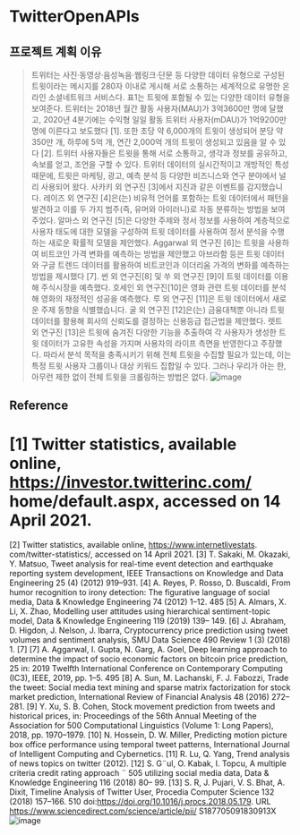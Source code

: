 # TwitterOpenAPIs
## 프로젝트 계획 이유
> 트위터는 사진·동영상·음성녹음·웹링크·단문 등 다양한 데이터 유형으로 구성된 트윗이라는 메시지를 280자 이내로 게시해 서로 소통하는 세계적으로 유명한 온라인 소셜네트워크 서비스다. 표1는 트윗에 포함될 수 있는 다양한 데이터 유형을 보여준다. 트위터는 2018년 월간 활동 사용자(MAU)가 3억3600만 명에 달했고, 2020년 4분기에는 수익형 일일 활동 트위터 사용자(mDAU)가 1억9200만 명에 이른다고 보도했다 [1]. 또한 초당 약 6,000개의 트윗이 생성되어 분당 약 350만 개, 하루에 5억 개, 연간 2,000억 개의 트윗이 생성되고 있음을 알 수 있다 [2].
트위터 사용자들은 트윗을 통해 서로 소통하고, 생각과 정보를 공유하고, 속보를 얻고, 조언을 구할 수 있다. 트위터 데이터의 실시간적이고 개방적인 특성 때문에, 트윗은 마케팅, 광고, 예측 분석 등 다양한 비즈니스와 연구 분야에서 널리 사용되어 왔다. 사카키 외 연구진 [3]에서 지진과 같은 이벤트를 감지했습니다. 레이즈 외 연구진 [4]은(는) 비유적 언어를 포함하는 트윗 데이터에서 패턴을 발견하고 이를 두 가지 범주(즉, 유머와 아이러니)로 자동 분류하는 방법을 보여주었다. 알마스 외 연구진 [5]은 다양한 주제와 정서 정보를 사용하여 계층적으로 사용자 태도에 대한 모델을 구성하여 트윗 데이터를 사용하여 정서 분석을 수행하는 새로운 확률적 모델을 제안했다. Aggarwal 외 연구진 [6]는 트윗을 사용하여 비트코인 가격 변화를 예측하는 방법을 제안했고 아브라함 등은 트윗 데이터와 구글 트렌드 데이터를 활용하여 비트코인과 이더리움 가격의 변화를 예측하는 방법을 제시했다 [7]. 썬 외 연구진[8] 및 쑤 외 연구진 [9]이 트윗 데이터를 이용해 주식시장을 예측했다. 호세인 외 연구진[10]은 영화 관련 트윗 데이터를 분석해 영화의 재정적인 성공을 예측했다. 루 외 연구진 [11]은 트윗 데이터에서 새로운 주제 동향을 식별했습니다. 굴 외 연구진 [12]은(는) 금융대책뿐 아니라 트윗 데이터를 활용해 회사의 신뢰도를 결정하는 신용등급 접근법을 제안했다. 렛트 외 연구진 [13]은 트윗에 숨겨진 다양한 기능을 추출하여 각 사용자가 생성한 트윗 데이터가 고유한 속성을 가지며 사용자의 라이프 측면을 반영한다고 주장했다. 따라서 분석 목적을 충족시키기 위해 전체 트윗을 수집할 필요가 있는데, 이는 특정 트윗 사용자 그룹이나 대상 키워드 집합일 수 있다. 그러나 우리가 아는 한, 아무런 제한 없이 전체 트윗을 크롤링하는 방법은 없다. ![image](https://user-images.githubusercontent.com/49609287/123900337-d9afb600-d9a3-11eb-99ec-4450ba7475ac.png)


## Reference
# [1]	Twitter statistics, available online, https://investor.twitterinc.com/ home/default.aspx, accessed on 14 April 2021. 
[2]	Twitter statistics, available online, https://www.internetlivestats. com/twitter-statistics/, accessed on 14 April 2021. 
[3]	T. Sakaki, M. Okazaki, Y. Matsuo, Tweet analysis for real-time event detection and earthquake reporting system development, IEEE Transactions on Knowledge and Data Engineering 25 (4) (2012) 919–931. 
[4]	A. Reyes, P. Rosso, D. Buscaldi, From humor recognition to irony detection: The figurative language of social media, Data & Knowledge Engineering 74 (2012) 1–12. 485 
[5]	A. Almars, X. Li, X. Zhao, Modelling user attitudes using hierarchical sentiment-topic model, Data & Knowledge Engineering 119 (2019) 139– 149. 
[6]	J. Abraham, D. Higdon, J. Nelson, J. Ibarra, Cryptocurrency price prediction using tweet volumes and sentiment analysis, SMU Data Science 490 Review 1 (3) (2018) 1. 
[7]	[7] A. Aggarwal, I. Gupta, N. Garg, A. Goel, Deep learning approach to determine the impact of socio economic factors on bitcoin price prediction, 25 in: 2019 Twelfth International Conference on Contemporary Computing (IC3), IEEE, 2019, pp. 1–5. 495 
[8]	A. Sun, M. Lachanski, F. J. Fabozzi, Trade the tweet: Social media text mining and sparse matrix factorization for stock market prediction, International Review of Financial Analysis 48 (2016) 272–281. 
[9]	Y. Xu, S. B. Cohen, Stock movement prediction from tweets and historical prices, in: Proceedings of the 56th Annual Meeting of the Association for 500 Computational Linguistics (Volume 1: Long Papers), 2018, pp. 1970–1979. 
[10]	N. Hossein, D. W. Miller, Predicting motion picture box office performance using temporal tweet patterns, International Journal of Intelligent Computing and Cybernetics. 
[11]	R. Lu, Q. Yang, Trend analysis of news topics on twitter (2012). 
[12]	S. G¨ul, O. Kabak, I. Topcu, A multiple criteria credit rating approach ¨ 505 utilizing social media data, Data & Knowledge Engineering 116 (2018) 80– 99. 
[13]	S. R, J. Pujari, V. S. Bhat, A. Dixit, Timeline Analysis of Twitter User, Procedia Computer Science 132 (2018) 157–166. 510 doi:https://doi.org/10.1016/j.procs.2018.05.179. URL https://www.sciencedirect.com/science/article/pii/ S187705091830913X
![image](https://user-images.githubusercontent.com/49609287/123900420-01068300-d9a4-11eb-992b-11047cf0810a.png)
